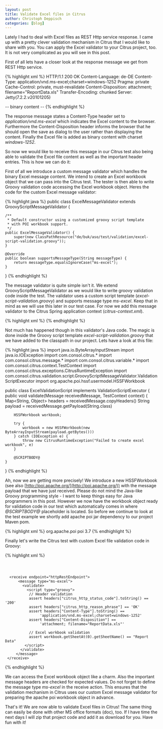 ```yaml
---
layout: post
title: Validate Excel files in Citrus
author: Christoph Deppisch
categories: [blog]
---
```


Lately I had to deal with Excel files as REST Http service response. I came up with a pretty clever validation mechanism in Citrus that I would like to share with you. You can apply the Excel validator to your Citrus project, too. It is not very complicated as you will see in this post.

First of all lets have a closer look at the response message we get from REST Http service.

{% highlight xml %}
HTTP/1.1 200 OK
Content-Language: de-DE
Content-Type: application/vnd.ms-excel;charset=windows-1252
Pragma: private
Cache-Control: private, must-revalidate
Content-Disposition: attachment; filename="ReportData.xls"
Transfer-Encoding: chunked
Server: Jetty(7.2.2.v20101205)

-- binary content --
{% endhighlight %}

The response message states a Content-Type header set to _application/vnd.ms-excel_ which indicates the Excel content to the browser. Furthermore the Content-Disposition header informs the browser that he should open the save as dialog to the user rather than displaying the content. Finally the Excel file is added as binary content with charset _windows-1252_. 

So now we would like to receive this message in our Citrus test also being able to validate the Excel file content as well as the important header entries. This is how we can do it:

First of all we introduce a custom message validator which handles the binary Excel message content. We intend to create an Excel workbook object that we can pass into the Citrus test. The tester is then able to write Groovy validation code accessing the Excel workbook object. Heres the code for the custom Excel message validator:

{% highlight java %}
public class ExcelMessageValidator extends GroovyScriptMessageValidator {

    /**
     * Default constructor using a customized groovy script template 
     * with POI workbook support.
     */
    public ExcelMessageValidator() {
        super(new ClassPathResource("de/buk/aso/test/validation/excel-script-validation.groovy"));
    }
    
    @Override
    public boolean supportsMessageType(String messageType) {
        return messageType.equalsIgnoreCase("ms-excel");
    }

}
{% endhighlight %}

The message validator is quite simple isn't it. We extend GroovyScriptMessageValidator as we would like to write groovy validation code inside the test. The validator uses a custom script template (_excel-script-validation.groovy_) and supports message type _ms-excel_. Keep that in mind as we will use this later in our test case. For now we add this message validator to the Citrus Spring application context (_citrus-context.xml_).

{% highlight xml %}
<bean id="excelMessageValidator" class="com.consol.citrus.validation.ExcelMessageValidator"/>
{% endhighlight %}

Not much has happened though in this validator's Java code. The magic is done inside the Groovy script template _excel-script-validation.groovy_ that we have added to the classpath in our project. Lets have a look at this file:

{% highlight java %}
import java.io.ByteArrayInputStream
import java.io.IOException
import com.consol.citrus.*
import com.consol.citrus.message.*
import com.consol.citrus.variable.*
import com.consol.citrus.context.TestContext
import com.consol.citrus.exceptions.CitrusRuntimeException
import com.consol.citrus.validation.script.GroovyScriptMessageValidator.ValidationScriptExecutor
import org.apache.poi.hssf.usermodel.HSSFWorkbook

public class ExcelValidationScript implements ValidationScriptExecutor {
    public void validate(Message receivedMessage, TestContext context) {
        Map<String, Object> headers = receivedMessage.copyHeaders()
        String payload = receivedMessage.getPayload(String.class)
        
        HSSFWorkbook workbook;

        try {
            workbook = new HSSFWorkbook(new ByteArrayInputStream(payload.getBytes()))
        } catch (IOException e) {
            throw new CitrusRuntimeException("Failed to create excel workbook", e)
        }
        
        @SCRIPTBODY@
    }
}
{% endhighlight %}

Ah, now we are getting more precisely! We introduce a new HSSFWorkbook (see also [http://poi.apache.org/](http://poi.apache.org/)) with the message payload that we have just received. Please do not mind the Java-like Groovy programming style - I want to keep things easy for Java programmers in this post. However we now have the workbook object ready for validation code in our test which automatically comes in where _@SCRIPTBODY@_ placeholder is located. So before we continue to look at the test example we shortly add apache poi jar dependency to our project Maven pom.

{% highlight xml %}
<dependency>
    <groupId>org.apache.poi</groupId>
    <artifactId>poi</artifactId>
    <version>3.7</version>
</dependency>
{% endhighlight %}

Finally let's write the Citrus test with custom Excel file validation code in Groovy:

{% highlight xml %}
<testcase name="ExcelValidationITest">
  <actions>
     <send endpoint="httpRestEndpoint">
        <message><data></data></message>
           <header>
              <element name="citrus_endpoint_uri" 
                  value="http://localhost:8080/rest-api/report/excel"/>
              <element name="citrus_http_method" value="GET"/>
              <element name="Content-Type" value="text/html"/>
              <element name="Accept" value="application/vnd.ms-excel"/>
          </header>
      </send>
            
      <receive endpoint="httpRestEndpoint">
          <message type="ms-excel">
            <validate>
              <script type="groovy">
               // Header validation
               assert headers["citrus_http_status_code"].toString() == '200'
               assert headers["citrus_http_reason_phrase"] == 'OK'
               assert headers["Content-Type"].toString() == 
                    'application/vnd.ms-excel;charset=windows-1252'
               assert headers["Content-Disposition"] == 
                    'attachment; filename="ReportData.xls"'

               // Excel workbook validation
               assert workbook.getSheetAt(0).getSheetName() == "Report Data"
             </script>
           </validate>
         </message>
     </receive>
  </actions>
</testcase>
{% endhighlight %}

We can access the Excel workbook object like a charm. Also the important message headers are checked for expected values. Do not forget to define the message type _ms-excel_ in the receive action. This ensures that the validation mechanism in Citrus uses our custom Excel message validator for preparing the apache poi workbook object in advance.

That's it! We are now able to validate Excel files in Citrus! The same thing can easily be done with other MS office formats (doc), too. If I have time the next days I will zip that project code and add it as download for you. Have fun with it!